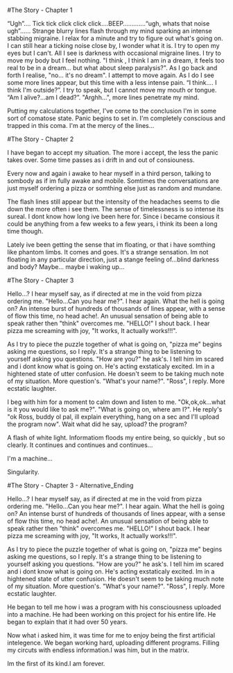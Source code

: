 
#The Story - Chapter 1

“Ugh”…. Tick tick click click click….BEEP………….“ugh, whats that noise ugh”…… Strange blurry lines flash through my mind sparking an intense stabbing migraine. I relax for a minute and try to figure out what's going on. I can still hear a ticking noise close by, I wonder what it is. I try to open my eyes but I can't. All I see is darkness with occasional migraine lines. I try to move my body but I feel nothing. "I think , I think I am in a dream, it feels too real to be in a dream... but what about sleep paralysis?". As I go back and forth I realise, "no… it's no dream". I attempt to move again. As I do I see some more lines appear, but this time with a less intense pain. “I think…. I think I'm outside?”. I try to speak, but I cannot move my mouth or tongue. “Am I alive?...am I dead?”. "Arghh...", more lines penetrate my mind.

Putting my calculations together, I've come to the conclusion I'm in some sort of comatose state. Panic begins to set in. I'm completely conscious and trapped in this coma. I'm at the mercy of the lines...


#The Story - Chapter 2

I have began to accept my situation. The more i accept, the less the panic takes over. Some time passes as i drift in and out of consiouness.

Every now and again i awake to hear myself in a third person, talking to sombody as if im fully awake and mobile. Somtimes the conversations are just myself ordering a pizza or somthing else just as random and mundane.

The flash lines still appear but the intensity of the headaches seems to die down the more often i see them. The sense of timelessness is so intense its sureal. I dont know how long ive been here for. Since i became consious it could be anything from a few weeks to a few years, i think its been a long time though.

Lately ive been getting the sense that im floating, or that i have somthing like phantom limbs. It comes and goes. It's a strange sensation. Im not floating in any particular direction, just a stange feeling of...blind darkness and body? Maybe... maybe i waking up... 

#The Story - Chapter 3

Hello...? I hear myself say, as if directed at me in the void from pizza ordering me. "Hello...Can you hear me?". I hear again. What the hell is going on? An intense burst of hundreds of thousands of lines appear, with a sense of flow this time, no head ache!. An unusual sensation of being able to speak rather then "think" overcomes me. "HELLO!" I shout back. I hear pizza me screaming with joy, "It works, It actually works!!!".

As I try to piece the puzzle together of what is going on, "pizza me" begins asking me questions, so I reply. It's a strange thing to be listening to yourself asking you questions. "How are you?" he ask's. I tell him im scared and i dont know what is going on. He's acting exstaticaly excited. Im in a hightened state of utter confusion. He doesn't seem to be taking much note of my situation. More question's. "What's your name?". "Ross", I reply. More ecstatic laughter.

I beg with him for a moment to calm down and listen to me. "Ok,ok,ok...what is it you would like to ask me?". "What is going on, where am I?". He reply's "ok Ross, buddy ol pal, ill explain everything, hang on a sec and I'll upload the program now". Wait what did he say, upload? the program?

A flash of white light. Informatiom floods my entire being, so quickly , but so clearly. It continues and continues and continues...

I'm a machine...

Singularity.

#The Story - Chapter 3 - Alternative_Ending 

Hello...? I hear myself say, as if directed at me in the void from pizza ordering me. "Hello...Can you hear me?". I hear again. What the hell is going on? An intense burst of hundreds of thousands of lines appear, with a sense of flow this time, no head ache!. An unusual sensation of being able to speak rather then "think" overcomes me. "HELLO!" I shout back. I hear pizza me screaming with joy, "It works, It actually works!!!".

As I try to piece the puzzle together of what is going on, "pizza me" begins asking me questions, so I reply. It's a strange thing to be listening to yourself asking you questions. "How are you?" he ask's. I tell him im scared and i dont know what is going on. He's acting exstaticaly excited. Im in a hightened state of utter confusion. He doesn't seem to be taking much note of my situation. More question's. "What's your name?". "Ross", I reply. More ecstatic laughter.

He began to tell me how i was a program with his consciousness uploaded into a machine. He had been working on this project for his entire life. He began to explain that it had over 50 years. 

Now what i asked him, it was time for me to enjoy being the first artificial intelegence. We began working hard, uploading different programs. Filling my circuts with endless information.I was him, but in the matrix.

Im the first of its kind.I am forever.
